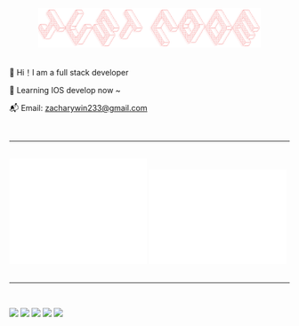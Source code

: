 <div align="center"><img alt="" width="400" src="./banner.png" alt=""></img></div>
<br>

🫰 Hi！I am a full stack developer

🎯 Learning IOS develop now ~

📬 Email: zacharywin233@gmail.com

<br/>
<hr />
<br/>

<div>
<div style="width:49%;display:inline-block;"><img alt="" src="./github-metrics.svg" ></div>
<div style="width:49%;display:inline-block;"><img alt="" src="./isocalendar.fullyear.svg"></div>
</div>
<br/>
<hr/>
<br/>

[![](https://raw.githubusercontent.com/ZacharyWin/ZacharyWin/main/profile-summary-card-output/default/0-profile-details.svg)](https://github.com/vn7n24fzkq/github-profile-summary-cards)
[![](https://raw.githubusercontent.com/ZacharyWin/ZacharyWin/main/profile-summary-card-output/default/1-repos-per-language.svg)](https://github.com/vn7n24fzkq/github-profile-summary-cards) [![](https://raw.githubusercontent.com/ZacharyWin/ZacharyWin/main/profile-summary-card-output/default/2-most-commit-language.svg)](https://github.com/vn7n24fzkq/github-profile-summary-cards)
[![](https://raw.githubusercontent.com/ZacharyWin/ZacharyWin/main/profile-summary-card-output/default/3-stats.svg)](https://github.com/vn7n24fzkq/github-profile-summary-cards) [![](https://raw.githubusercontent.com/ZacharyWin/ZacharyWin/main/profile-summary-card-output/default/4-productive-time.svg)](https://github.com/vn7n24fzkq/github-profile-summary-cards)
